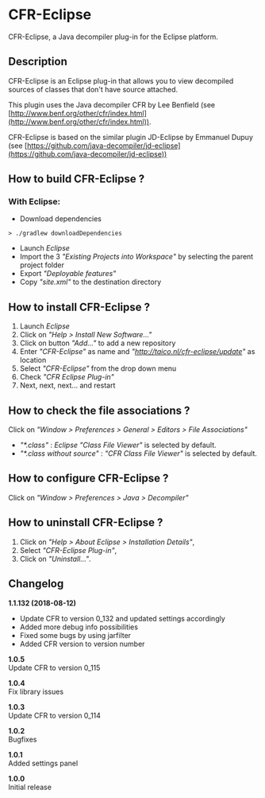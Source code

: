 # CFR-Eclipse
CFR-Eclipse, a Java decompiler plug-in for the Eclipse platform.

## Description
CFR-Eclipse is an Eclipse plug-in that allows you to view decompiled sources of classes that don't have source attached.

This plugin uses the Java decompiler CFR by Lee Benfield (see [http://www.benf.org/other/cfr/index.html](http://www.benf.org/other/cfr/index.html)).

CFR-Eclipse is based on the similar plugin JD-Eclipse by Emmanuel Dupuy (see [https://github.com/java-decompiler/jd-eclipse](https://github.com/java-decompiler/jd-eclipse))

## How to build CFR-Eclipse ?
### With Eclipse:
- Download dependencies
```
> ./gradlew downloadDependencies
```
- Launch _Eclipse_
- Import the 3 _"Existing Projects into Workspace"_ by selecting the parent project folder
- Export _"Deployable features"_
- Copy _"site.xml"_ to the destination directory

## How to install CFR-Eclipse ?
1. Launch _Eclipse_
2. Click on _"Help > Install New Software..."_
3. Click on button _"Add..."_ to add a new repository
4. Enter _"CFR-Eclipse"_ as name and _"http://taico.nl/cfr-eclipse/update"_ as location
5. Select _"CFR-Eclipse"_ from the drop down menu
6. Check _"CFR Eclipse Plug-in"_
7. Next, next, next... and restart

## How to check the file associations ?
Click on _"Window > Preferences > General > Editors > File Associations"_
- _"*.class"_ : _Eclipse_ _"Class File Viewer"_ is selected by default.
- _"*.class without source"_ : _"CFR Class File Viewer"_ is selected by default.

## How to configure CFR-Eclipse ?
Click on _"Window > Preferences > Java > Decompiler"_

## How to uninstall CFR-Eclipse ?
1. Click on _"Help > About Eclipse > Installation Details"_,
2. Select _"CFR-Eclipse Plug-in"_,
3. Click on _"Uninstall..."_.

## Changelog
**1.1.132 (2018-08-12)**  
* Update CFR to version 0_132 and updated settings accordingly
* Added more debug info possibilities
* Fixed some bugs by using jarfilter 
* Added CFR version to version number

**1.0.5**  
Update CFR to version 0_115

**1.0.4**  
Fix library issues

**1.0.3**  
Update CFR to version 0_114

**1.0.2**  
Bugfixes

**1.0.1**  
Added settings panel

**1.0.0**  
Initial release
